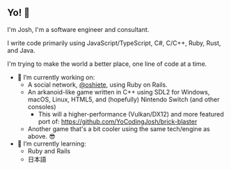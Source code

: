 ## Yo! 👋

I'm Josh, I'm a software engineer and consultant.

I write code primarily using JavaScript/TypeScript, C#, C/C++, Ruby, Rust, and Java.

I'm trying to make the world a better place, one line of code at a time.

- 🔭 I’m currently working on:
  * A social network, [@oshiete](https://github.com/oshiete), using Ruby on Rails.
  * An arkanoid-like game written in C++ using SDL2 for Windows, macOS, Linux, HTML5, and (hopefully) Nintendo Switch (and other consoles)
    * This will a higher-performance (Vulkan/DX12) and more featured port of: https://github.com/YoCodingJosh/brick-blaster
  * Another game that's a bit cooler using the same tech/engine as above. 😎
- 🌱 I’m currently learning:
  * Ruby and Rails
  * 日本語

<!--
**YoCodingJosh/YoCodingJosh** is a ✨ _special_ ✨ repository because its `README.md` (this file) appears on your GitHub profile.

Here are some ideas to get you started:

- 🔭 I’m currently working on ...
- 🌱 I’m currently learning ...
- 👯 I’m looking to collaborate on ...
- 🤔 I’m looking for help with ...
- 💬 Ask me about ...
- 📫 How to reach me: ...
- 😄 Pronouns: ...
- ⚡ Fun fact: ...
-->
